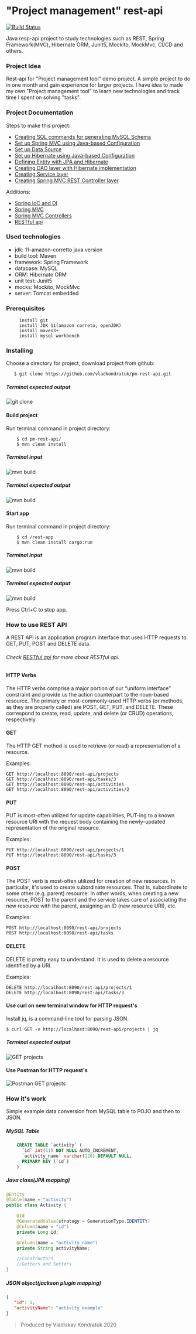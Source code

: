 # "Project management" rest-api 
[![Build Status](https://travis-ci.org/vladkondratuk/pm-rest-api.svg?branch=master)](https://travis-ci.org/github/vladkondratuk/pm-rest-api)

Java resp-api project to study technologies such as REST, Spring Framework(MVC), Hibernate ORM, Junit5, Mockito, MockMvc, CI/CD and others.

### Project Idea 
Rest-api for "Project management tool" demo project. A simple project to do in one month and gain experience for larger projects. 
I have idea to made my own "Project management tool" to learn new technologies and track time I spent on solving "tasks".

### Project Documentation
 
Steps to make this project:

- [Creating SQL commands for generating MySQL Schema](documentation/sql_schema.md) 
- [Set up Spring MVC using Java-based Configuration](documentation/mvc_config.md)
- [Set up Data Source](documentation/data_source.md)
- [Set up Hibernate using Java-based Configuration](documentation/hibernate_config.md)
- [Defining Entity with JPA and Hibernate](documentation/jpa_entity.md)
- [Creating DAO layer with Hibernate implementation](documentation/dao_layer.md)
- [Creating Service layer](documentation/service_layer.md)
- [Creating Spring MVC REST Controller layer](documentation/controller_layer.md)

Additions:
- [Spring IoC and DI](documentation/spring_ioc_di.md)
- [Spring MVC](documentation/spring_mvc.md)
- [Spring MVC Controllers](documentation/spring_controllers.md)
- [RESTful api](documentation/rest.md)

### Used technologies

 - jdk: 11-amazon-corretto java version
 - build tool: Maven
 - framework: Spring Framework
 - database: MySQL
 - ORM: Hibernate ORM
 - unit test: Junit5
 - mocks: Mockito, MockMvc
 - server: Tomcat embedded
 
### Prerequisites
 
         install git
         install JDK 11(amazon correto, openJDK)
         install maven3+
         install mysql workbench    
         
### Installing
Choose a directory for project, download project from github:
 
       $ git clone https://github.com/vladkondratuk/pm-rest-api.git
       
##### Terminal expected output       
![git clone](documentation/image/git_clone.png)

#### Build project
Run terminal command in project directory:

        $ cd pm-rest-api/
        $ mvn clean install
        
##### Terminal input 
![mvn build](documentation/image/mvn_build.png)

##### Terminal expected output
![mvn build](documentation/image/success_build.png)

#### Start app
Run terminal command in project directory:

        $ cd /rest-app
        $ mvn clean install cargo:run

##### Terminal input 
![mvn build](documentation/image/start_app.png)

##### Terminal expected output
![mvn build](documentation/image/started_app.png)

Press Ctrl+C to stop app. 

### How to use REST API

A REST API is an application program interface that uses HTTP requests to GET, PUT, POST and DELETE data.

###### Check [RESTful api](documentation/rest.md) for more about RESTful api.

  #### HTTP Verbs
   The HTTP verbs comprise a major portion of our “uniform interface” constraint and provide us the
    action counterpart to the noun-based resource. The primary or most-commonly-used HTTP verbs (or
    methods, as they are properly called) are POST, GET, PUT, and DELETE. These correspond to create,
    read, update, and delete (or CRUD) operations, respectively.
    
  #### GET
  The HTTP GET method is used to retrieve (or read) a representation of a resource.
  
  Examples:
  
    GET http://localhost:8090/rest-api/projects
    GET http://localhost:8090/rest-api/tasks/3
    GET http://localhost:8090/rest-api/activities
    GET http://localhost:8090/rest-api/activities/2
  
  #### PUT
  PUT is most-often utilized for update capabilities, PUT-ing to a known resource URI with the request
  body containing the newly-updated representation of the original resource.
  
  Examples:
  
    PUT http://localhost:8090/rest-api/projects/1
    PUT http://localhost:8090/rest-api/tasks/3
    
  #### POST
  The POST verb is most-often utilized for creation of new resources. In particular, it's used to create
  subordinate resources. That is, subordinate to some other (e.g. parent) resource. In other words, when
  creating a new resource, POST to the parent and the service takes care of associating the new resource
  with the parent, assigning an ID (new resource URI), etc.
  
  Examples:
  
    POST http://localhost:8090/rest-api/projects
    POST http://localhost:8090/rest-api/tasks
  
  #### DELETE
  DELETE is pretty easy to understand. It is used to delete a resource identified by a URI.
  
  Examples:
  
    DELETE http://localhost:8090/rest-api/projects/1
    DELETE http://localhost:8090/rest-api/tasks/3
  

#### Use curl on new terminal window for HTTP request's 

  Install jq, is a command-line tool for parsing JSON. 

    $ curl GET -v http://localhost:8090/rest-api/projects | jq

##### Terminal expected output 
![GET projects](documentation/image/get_projects.png)
  
#### Use Postman for HTTP request's

![Postman GET projects](documentation/image/postman_get.png)

### How it's work
Simple example data conversion from MySQL table to POJO and then to JSON.

##### MySQL Table
```sql
    CREATE TABLE `activity` (
      `id` int(11) NOT NULL AUTO_INCREMENT,
      `activity_name` varchar(128) DEFAULT NULL,
      PRIMARY KEY (`id`)
    )
```

##### Java class(JPA mapping)
```java
@Entity
@Table(name = "activity")
public class Activity {

    @Id
    @GeneratedValue(strategy = GenerationType.IDENTITY)
    @Column(name = "id")
    private Long id;

    @Column(name = "activity_name")
    private String activityName;

    //Constructors
    //Getters and Setters    
}
``` 
##### JSON object(jackson plugin mapping)
```json
{
   "id": 1,
   "activityName": "activity example"
}
```
  
>Produced by Vladiskav Kondratuk 2020